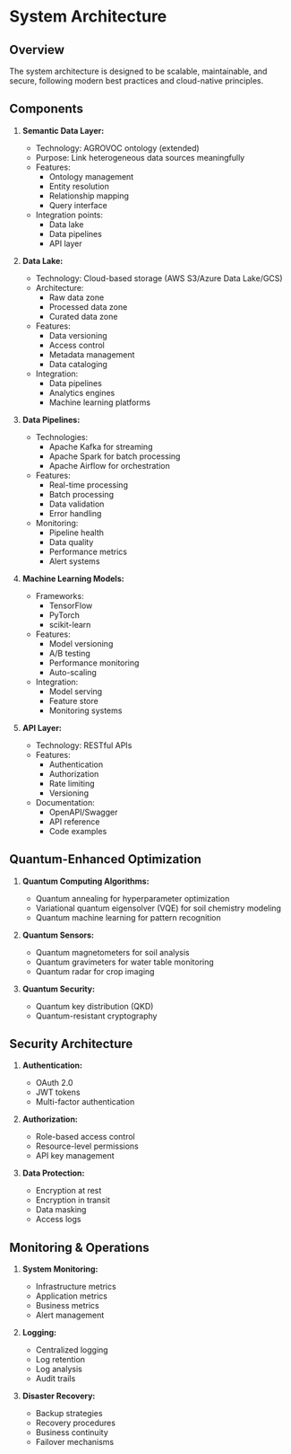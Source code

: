 # System Architecture

## Overview

The system architecture is designed to be scalable, maintainable, and secure, following modern best practices and cloud-native principles.

## Components

1.  **Semantic Data Layer:**
    *   Technology: AGROVOC ontology (extended)
    *   Purpose: Link heterogeneous data sources meaningfully
    *   Features:
        - Ontology management
        - Entity resolution
        - Relationship mapping
        - Query interface
    *   Integration points:
        - Data lake
        - Data pipelines
        - API layer

2.  **Data Lake:**
    *   Technology: Cloud-based storage (AWS S3/Azure Data Lake/GCS)
    *   Architecture:
        - Raw data zone
        - Processed data zone
        - Curated data zone
    *   Features:
        - Data versioning
        - Access control
        - Metadata management
        - Data cataloging
    *   Integration:
        - Data pipelines
        - Analytics engines
        - Machine learning platforms

3.  **Data Pipelines:**
    *   Technologies:
        - Apache Kafka for streaming
        - Apache Spark for batch processing
        - Apache Airflow for orchestration
    *   Features:
        - Real-time processing
        - Batch processing
        - Data validation
        - Error handling
    *   Monitoring:
        - Pipeline health
        - Data quality
        - Performance metrics
        - Alert systems

4.  **Machine Learning Models:**
    *   Frameworks:
        - TensorFlow
        - PyTorch
        - scikit-learn
    *   Features:
        - Model versioning
        - A/B testing
        - Performance monitoring
        - Auto-scaling
    *   Integration:
        - Model serving
        - Feature store
        - Monitoring systems

5.  **API Layer:**
    *   Technology: RESTful APIs
    *   Features:
        - Authentication
        - Authorization
        - Rate limiting
        - Versioning
    *   Documentation:
        - OpenAPI/Swagger
        - API reference
        - Code examples

## Quantum-Enhanced Optimization

1.  **Quantum Computing Algorithms:**
    *   Quantum annealing for hyperparameter optimization
    *   Variational quantum eigensolver (VQE) for soil chemistry modeling
    *   Quantum machine learning for pattern recognition

2.  **Quantum Sensors:**
    *   Quantum magnetometers for soil analysis
    *   Quantum gravimeters for water table monitoring
    *   Quantum radar for crop imaging

3.  **Quantum Security:**
    *   Quantum key distribution (QKD)
    *   Quantum-resistant cryptography

## Security Architecture

1.  **Authentication:**
    *   OAuth 2.0
    *   JWT tokens
    *   Multi-factor authentication

2.  **Authorization:**
    *   Role-based access control
    *   Resource-level permissions
    *   API key management

3.  **Data Protection:**
    *   Encryption at rest
    *   Encryption in transit
    *   Data masking
    *   Access logs

## Monitoring & Operations

1.  **System Monitoring:**
    *   Infrastructure metrics
    *   Application metrics
    *   Business metrics
    *   Alert management

2.  **Logging:**
    *   Centralized logging
    *   Log retention
    *   Log analysis
    *   Audit trails

3.  **Disaster Recovery:**
    *   Backup strategies
    *   Recovery procedures
    *   Business continuity
    *   Failover mechanisms
